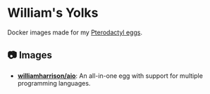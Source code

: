 # William's Yolks
Docker images made for my [Pterodactyl eggs](https://github.com/wdhdev/eggs).

## 📷 Images
- **[williamharrison/aio](https://hub.docker.com/r/williamharrison/aio)**: An all-in-one egg with support for multiple programming languages.
